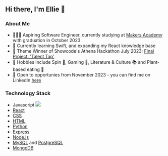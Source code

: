 ## Hi there, I'm Ellie 👋

### About Me 
- 👩🏼‍💻 Aspiring Software Engineer, currently studying at [Makers Academy](https://makers.tech/) with graduation in October 2023
- 📱 Currently learning Swift, and expanding my React knowledge base
- 💭 Theme Winner of Showcode's Athena Hackathon July 2023: [Final Project: 'Talent Tap'](https://www.canva.com/design/DAFnZ3vUgiE/B0xfEiwSlyoJMT2aYiNwsw/view?utm_content=DAFnZ3vUgiE&utm_campaign=designshare&utm_medium=link&utm_source=publishsharelink)
- 💫 Hobbies include Spin 🚴, Gaming 👾, Literature & Culture 📚 and Plant-based eating 🍱
- 🧩 Open to opportunies from November 2023 - you can find me on LinkedIn [here](https://www.linkedin.com/in/ellie-priestley/)

### Technology Stack 
- Javascript <img src="https://cdn.jsdelivr.net/gh/devicons/devicon/icons/javascript/javascript-original.svg" />
- [React](https://github.com/devicons/devicon/blob/master/icons/react/react-original.svg)
- [CSS](https://github.com/devicons/devicon/blob/master/icons/css3/css3-original-wordmark.svg)
- [HTML](https://github.com/devicons/devicon/blob/master/icons/html5/html5-original-wordmark.svg)
- [Python](https://github.com/devicons/devicon/blob/master/icons/python/python-original-wordmark.svg)
- [Express](https://github.com/devicons/devicon/blob/master/icons/express/express-original.svg)
- [Node.js](https://github.com/devicons/devicon/blob/master/icons/nodejs/nodejs-original-wordmark.svg)
- [MySQL](https://github.com/devicons/devicon/blob/master/icons/mysql/mysql-plain.svg) and [PostgreSQL](https://github.com/devicons/devicon/blob/master/icons/postgresql/postgresql-original-wordmark.svg)
- [MongoDB](https://github.com/devicons/devicon/blob/master/icons/mongodb/mongodb-original-wordmark.svg)

<!--
**elliepriestley/elliepriestley** is a ✨ _special_ ✨ repository because its `README.md` (this file) appears on your GitHub profile.

Here are some ideas to get you started:

- 🔭 I’m currently working on ...
- 🌱 I’m currently learning ...
- 👯 I’m looking to collaborate on ...
- 🤔 I’m looking for help with ...
- 💬 Ask me about ...
- 📫 How to reach me: ...
- 😄 Pronouns: ...
- ⚡ Fun fact: ...
-->
